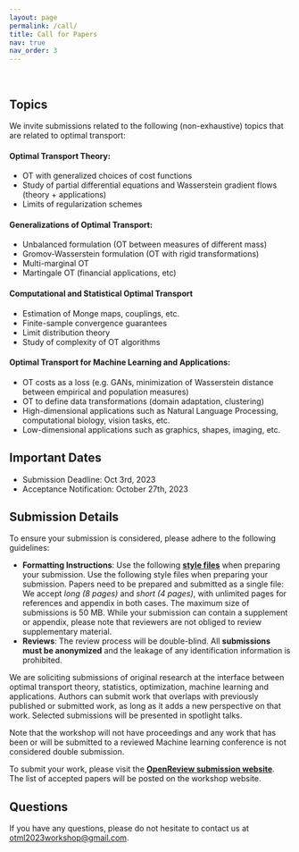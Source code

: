 ```yaml
---
layout: page
permalink: /call/
title: Call for Papers
nav: true
nav_order: 3
---
```


<br>

## Topics

We invite submissions related to the following (non-exhaustive) topics that are related to optimal transport:

#### Optimal Transport Theory:
* OT with generalized choices of cost functions
* Study of partial differential equations and Wasserstein gradient flows (theory + applications)
* Limits of regularization schemes  

#### Generalizations of Optimal Transport:
* Unbalanced formulation (OT between measures of different mass)
* Gromov-Wasserstein formulation (OT with rigid transformations)
* Multi-marginal OT 
* Martingale OT (financial applications, etc)

#### Computational and Statistical Optimal Transport
* Estimation of Monge maps, couplings, etc.
* Finite-sample convergence guarantees
* Limit distribution theory 
* Study of complexity of OT algorithms

#### Optimal Transport for Machine Learning and Applications:
* OT costs as a loss (e.g. GANs, minimization of Wasserstein distance between empirical and population measures)
* OT to define data transformations (domain adaptation, clustering)
* High-dimensional applications such as Natural Language Processing, computational biology, vision tasks, etc.
* Low-dimensional applications such as graphics, shapes, imaging, etc.


## Important Dates

*   Submission Deadline: Oct 3rd, 2023
*   Acceptance Notification: October 27th, 2023


## Submission Details

To ensure your submission is considered, please adhere to the following guidelines:

*   **Formatting Instructions**: Use the following **[style files](/assets/files/neurips2023_otml.zip)** when preparing your submission. Use the following style files when preparing your submission. Papers need to be prepared and submitted as a single file: We accept *long (8 pages)* and *short (4 pages)*, with unlimited pages for references and appendix in both cases. The maximum size of submissions is 50 MB. While your submission can contain a supplement or appendix, please note that reviewers are not obliged to review supplementary material.
*   **Reviews**: The review process will be double-blind. All **submissions must be anonymized** and the leakage of any identification information is prohibited.

We are soliciting submissions of original research at the interface between optimal transport theory, statistics, optimization, 
machine learning and applications. Authors can submit work that overlaps with previously published or submitted work, as long as it adds a 
new perspective on that work. Selected submissions will be presented in spotlight talks.

Note that the workshop will not have proceedings and any work that has been or will be submitted to a reviewed Machine learning 
conference is not considered double submission.

To submit your work, please visit the **[OpenReview submission website](https://openreview.net/group?id=NeurIPS.cc/2023/Workshop/OTML)**. The list of accepted papers will be posted on the workshop website.


## Questions

If you have any questions, please do not hesitate to contact us at [otml2023workshop@gmail.com](mailto:otml2023workshop@gmail.com).
